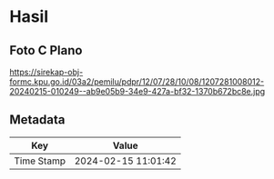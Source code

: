 # Hasil

## Foto C Plano

https://sirekap-obj-formc.kpu.go.id/03a2/pemilu/pdpr/12/07/28/10/08/1207281008012-20240215-010249--ab9e05b9-34e9-427a-bf32-1370b672bc8e.jpg


## Metadata

| Key        | Value               |
| ---------- | ------------------- |
| Time Stamp | 2024-02-15 11:01:42 |



